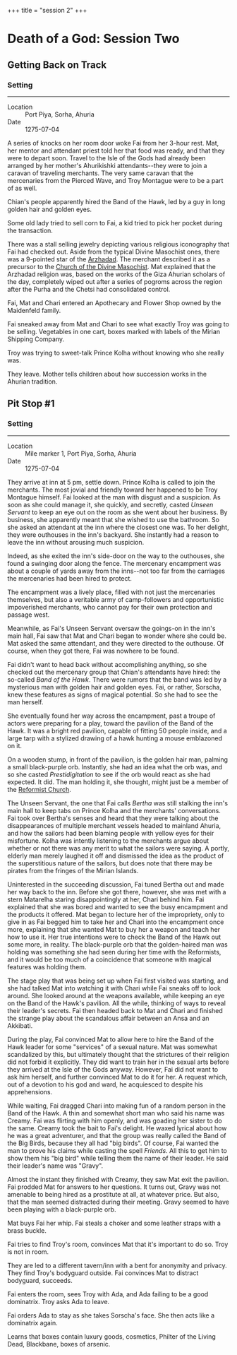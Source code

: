 +++
title = "session 2"
+++
# Death of a God: Session Two

## Getting Back on Track
<div class="event-infobar"'>
<h3>Setting</h3>
<hr>
<dl>
  <dt>Location</dt>
  <dd>Port Piya, Sorha, Ahuria</dd>
  <dt>Date</dt>
  <dd>1275-07-04</dd>
</dl>
</div>

A series of knocks on her room door woke Fai from her 3-hour rest. Mat, her
mentor and attendant priest told her that food was ready, and that they were to
depart soon. Travel to the Isle of the Gods had already been arranged by her
mother's Ahurikishki attendants--they were to join a caravan of traveling
merchants. The very same caravan that the mercenaries from the Pierced Wave, and
Troy Montague were to be a part of as well.

[//]: # (TODO: fill out the notes here in a more prosaic language, don't have
time rn)

Chian's people apparently hired the Band of the Hawk, led by a guy in long
golden hair and golden eyes.

Some old lady tried to sell corn to Fai, a kid tried to pick her pocket during
the transaction.

There was a stall selling jewelry depicting various religious iconography that
Fai had checked out. Aside from the typical Divine Masochist ones, there was a
9-pointed star of the [Arzhadad](/religions/arzhadad.md). The merchant described
it as a precursor to the [Church of the Divine
Masochist](/religions/divine-masochist.md). Mat explained that the Arzhadad
religion was, based on the works of the Giza Ahurian scholars of the day,
completely wiped out after a series of pogroms across the region after the Purha
and the Chetsi had consolidated control.

Fai, Mat and Chari entered an Apothecary and Flower Shop owned by the Maidenfeld
family. 
 
Fai sneaked away from Mat and Chari to see what exactly Troy was going to be
selling. Vegetables in one cart, boxes marked with labels of the Mirian Shipping
Company.   

Troy was trying to sweet-talk Prince Kolha without knowing who she really was.

They leave. Mother tells children about how succession works in the Ahurian
tradition.
## Pit Stop #1
<div class="event-infobar"'>
<h3>Setting</h3>
<hr>
<dl>
  <dt>Location</dt>
  <dd>Mile marker 1, Port Piya, Sorha, Ahuria</dd>
  <dt>Date</dt>
  <dd>1275-07-04</dd>
</dl>
</div>

They arrive at inn at 5 pm, settle down. Prince Kolha is called to join the
merchants. The most jovial and friendly toward her happened to be Troy Montague
himself. Fai looked at the man with disgust and a suspicion. As soon as she
could manage it, she quickly, and secretly, casted *Unseen Servant* to keep an
eye out on the room as she went about her business. By business, she apparently
meant that she wished to use the bathroom. So she asked an attendant at the inn
where the closest one was. To her delight, they were outhouses in the inn's
backyard. She instantly had a reason to leave the inn without arousing much
suspicion. 

Indeed, as she exited the inn's side-door on the way to the outhouses, she found
a swinging door along the fence. The mercenary encampment was about a couple of
yards away from the inns--not too far from the carriages the mercenaries had
been hired to protect. 

The encampment was a lively place, filled with not just the mercenaries
themselves, but also a veritable army of camp-followers and opportunistic
impoverished merchants, who cannot pay for their own protection and passage
west. 

Meanwhile, as Fai's Unseen Servant oversaw the goings-on in the inn's main hall,
Fai saw that Mat and Chari began to wonder where she could be. Mat asked the
same attendant, and they were directed to the outhouse. Of course, when they got
there, Fai was nowhere to be found.

Fai didn't want to head back without accomplishing anything, so she checked out
the mercenary group that Chian's attendants have hired: the so-called *Band of
the Hawk*. There were rumors that the band was led by a mysterious man with
golden hair and golden eyes. Fai, or rather, Sorscha, knew these features as
signs of magical potential. So she had to see the man herself.

She eventually found her way across the encampment, past a troupe of actors were
preparing for a play, toward the pavilion of the Band of the Hawk. It was a
bright red pavilion, capable of fitting 50 people inside, and a large tarp with
a stylized drawing of a hawk hunting a mouse emblazoned on it. 

On a wooden stump, in front of the pavilion, is the golden hair man, palming a
small black-purple orb. Instantly, she had an idea what the orb was, and so she
casted *Prestidigitation* to see if the orb would react as she had expected. It
did. The man holding it, she thought, might just be a member of the [Reformist
Church](/religions/reformed-divine-masochist.md).

The Unseen Servant, the one that Fai calls *Bertha* was still stalking the
inn's main hall to keep tabs on Prince Kolha and the merchants' conversations.
Fai took over Bertha's senses and heard that they were talking about the
disappearances of multiple merchant vessels headed to mainland Ahuria, and how
the sailors had been blaming people with yellow eyes for their misfortune. Kolha
was intently listening to the merchants argue about whether or not there was any
merit to what the sailors were saying. A portly, elderly man merely laughed it
off and dismissed the idea as the product of the superstitious nature of the
sailors, but does note that there may be pirates from the fringes of the Mirian
Islands.

Uninterested in the succeeding discussion, Fai tuned Bertha out and made her way
back to the inn. Before she got there, however, she was met with a stern
Matarelha staring disappointingly at her, Chari behind him. Fai explained that
she was bored and wanted to see the busy encampment and the products it offered.
Mat began to lecture her of the impropriety, only to give in as Fai begged him
to take her and Chari into the encampment once more, explaining that she wanted
Mat to buy her a weapon and teach her how to use it. Her true intentions were to
check the Band of the Hawk out some more, in reality. The black-purple orb that
the golden-haired man was holding was something she had seen during her time
with the Reformists, and it would be too much of a coincidence that someone with
magical features was holding them.

The stage play that was being set up when Fai first visited was starting, and
she had talked Mat into watching it with Chari while Fai sneaks off to look
around. She looked around at the weapons available, while keeping an eye on the
Band of the Hawk's pavilion. All the while, thinking of ways to reveal their
leader's secrets. Fai then headed back to Mat and Chari and finished the strange
play about the scandalous affair between an Ansa and an Akkibati. 

During the play, Fai convinced Mat to allow here to hire the Band of the Hawk
leader  for some "services"  of a sexual nature. Mat was somewhat scandalized by
this, but ultimately thought that the strictures of their religion did not
forbid it explicitly. They did want to train her in the sexual arts before they
arrived at the Isle of the Gods anyway. However, Fai did not want to ask him
herself, and further convinced Mat to do it for her. A request which, out of a
devotion to his god and ward, he acquiesced to despite his apprehensions. 

While waiting, Fai dragged Chari into making fun of a random person in the Band
of the Hawk. A thin and somewhat short man who said his name was Creamy. Fai was
flirting with him openly, and was goading her sister to do the same. Creamy took
the bait to Fai's delight. He waxed lyrical about how he was a great adventurer,
and that the group was really called the Band of the Big Birds, because they all
had "big birds". Of course, Fai wanted the man to prove his claims while casting
the spell *Friends*. All this to get him to show them his "big bird" while
telling them the name of their leader. He said their leader's name was "Gravy".

Almost the instant they finished with Creamy, they saw Mat exit the pavilion.
Fai prodded Mat for answers to her questions. It turns out, Gravy was not
amenable to being hired as a prostitute at all, at whatever price. But also,
that the man seemed distracted during their meeting. Gravy seemed to have been
playing with a black-purple orb.


Mat buys Fai her whip. Fai steals a choker and some leather straps with a brass
buckle. 

Fai tries to find Troy's room, convinces Mat that it's important to do so. Troy
is not in room.

They are led to a different tavern/inn with a bent for anonymity and privacy.
They find Troy's bodyguard outside. Fai convinces Mat to distract bodyguard,
succeeds.

Fai enters the room, sees Troy with Ada, and Ada failing to be a good
dominatrix. Troy asks Ada to leave.

Fai orders Ada to stay as she takes Sorscha's face. She then acts like a
dominatrix again.

Learns that boxes contain luxury goods, cosmetics, Philter of the Living Dead,
Blackbane, boxes of arsenic.



